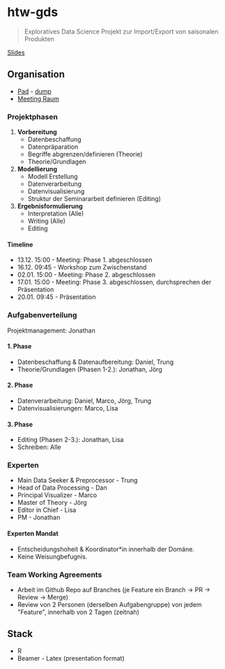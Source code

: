 # htw-gds

> Exploratives Data Science Projekt zur Import/Export von saisonalen Produkten

[Slides](document/main.pdf)

## Organisation

- [Pad](https://pad.riseup.net/p/gds-orga-keep) - [dump](pad.txt)
- [Meeting Raum](https://meet.in-berlin.de/gds)

### Projektphasen

1. **Vorbereitung**
	- Datenbeschaffung
	- Datenpräparation
	- Begriffe abgrenzen/definieren (Theorie)
	- Theorie/Grundlagen
2. **Modellierung**
	- Modell Erstellung
	- Datenverarbeitung
	- Datenvisualisierung
	- Struktur der Seminararbeit definieren (Editing)
3. **Ergebnisformulierung**
	- Interpretation (Alle)
	- Writing (Alle)
	- Editing

#### Timeline

- 13.12. 15:00 - Meeting: Phase 1. abgeschlossen
- 16.12. 09:45 - Workshop zum Zwischenstand
- 02.01. 15:00 - Meeting: Phase 2. abgeschlossen
- 17.01. 15:00 - Meeting: Phase 3. abgeschlossen, durchsprechen
der Präsentation
- 20.01. 09:45 - Präsentation

### Aufgabenverteilung

Projektmanagement: Jonathan

#### 1. Phase

- Datenbeschaffung & Datenaufbereitung: Daniel, Trung
- Theorie/Grundlagen (Phasen 1-2.): Jonathan, Jörg

#### 2. Phase

- Datenverarbeitung: Daniel, Marco, Jörg, Trung
- Datenvisualisierungen: Marco, Lisa

#### 3. Phase

- Editing (Phasen 2-3.): Jonathan, Lisa
- Schreiben: Alle

### Experten

- Main Data Seeker & Preprocessor - Trung
- Head of Data Processing - Dan
- Principal Visualizer - Marco
- Master of Theory - Jörg
- Editor in Chief - Lisa
- PM - Jonathan

#### Experten Mandat

- Entscheidungshoheit & Koordinator\*in innerhalb der Domäne.
- Keine Weisungbefugnis.

### Team Working Agreements

- Arbeit im Github Repo auf Branches (je Feature ein Branch -> PR -> Review ->
  Merge)
- Review von 2 Personen (derselben Aufgabengruppe) von jedem "Feature",
  innerhalb von 2 Tagen (zeitnah)

## Stack

- R
- Beamer - Latex (presentation format)

